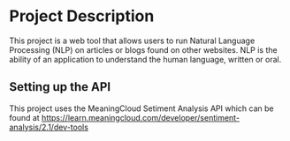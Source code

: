 # Project Description
This project is a web tool that allows users to run Natural Language Processing (NLP) on articles or blogs found on other websites. NLP is the ability of an application to understand the human language, written or oral.


## Setting up the API

This project uses the MeaningCloud Setiment Analysis API which can be found at https://learn.meaningcloud.com/developer/sentiment-analysis/2.1/dev-tools


